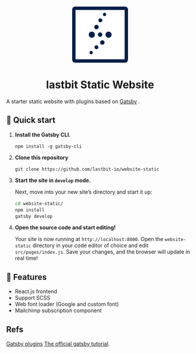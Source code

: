 <p align="center">
  <a href="https://lastbit.io">
    <img src="static/images/logo.png?raw=true" />
  </a>
</p>
<h1 align="center">
  lastbit Static Website
</h1>

A starter static website with plugins based on [Gatsby](https://www.gatsbyjs.org/) .

## 🚀 Quick start

1. **Install the Gatsby CLI.**

   ```shell
   npm install -g gatsby-cli
   ```
2. **Clone this repository**

    ```
    git clone https://github.com/lastbit-io/website-static
    ```

3. **Start the site in `develop` mode.**

   Next, move into your new site’s directory and start it up:

   ```sh
   cd website-static/
   npm install
   gatsby develop
   ```

4. **Open the source code and start editing!**

   Your site is now running at `http://localhost:8000`. Open the `website-static` directory in your code editor of choice and edit `src/pages/index.js`. Save your changes, and the browser will update in real time!

## 🧐 Features

- React.js frontend
- Support SCSS
- Web font loader (Google and custom font)
- Mailchimp subscription component

## Refs
[Gatsby plugins](https://gatsbyjs.org/plugins/)
[The official gatsby tutorial](https://gatsbyjs.org/tutorial/).
